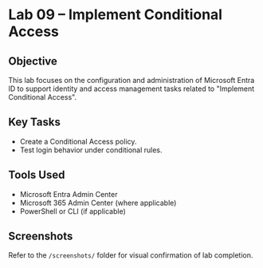 # Lab 09 – Implement Conditional Access

## Objective
This lab focuses on the configuration and administration of Microsoft Entra ID to support identity and access management tasks related to "Implement Conditional Access".

## Key Tasks
- Create a Conditional Access policy.
- Test login behavior under conditional rules.

## Tools Used
- Microsoft Entra Admin Center
- Microsoft 365 Admin Center (where applicable)
- PowerShell or CLI (if applicable)

## Screenshots
Refer to the `/screenshots/` folder for visual confirmation of lab completion.
